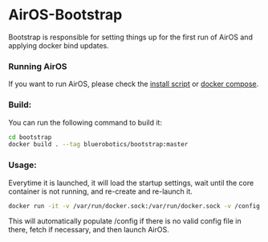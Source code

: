 # AirOS-Bootstrap

Bootstrap is responsible for setting things up for the first run of AirOS and applying docker bind updates.

### Running AirOS
If you want to run AirOS, please check the [install script](../install/README.md) or [docker compose](../README.md).

### Build:
You can run the following command to build it:

```bash
cd bootstrap
docker build . --tag bluerobotics/bootstrap:master
```

### Usage:

Everytime it is launched, it will load the startup settings, wait until the core container is not running, and re-create and re-launch it.

```bash
docker run -it -v /var/run/docker.sock:/var/run/docker.sock -v /config:/config  bluerobotics/bootstrap:master
```

This will automatically populate /config if there is no valid config file in there, fetch if necessary, and then launch AirOS.
